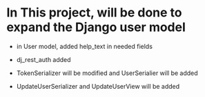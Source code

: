 # In This project, will be done to expand the Django user model

- in User model, added help_text in needed fields

- dj_rest_auth added

- TokenSerializer will be modified and UserSerialier will be added

- UpdateUserSerializer and UpdateUserView will be added
